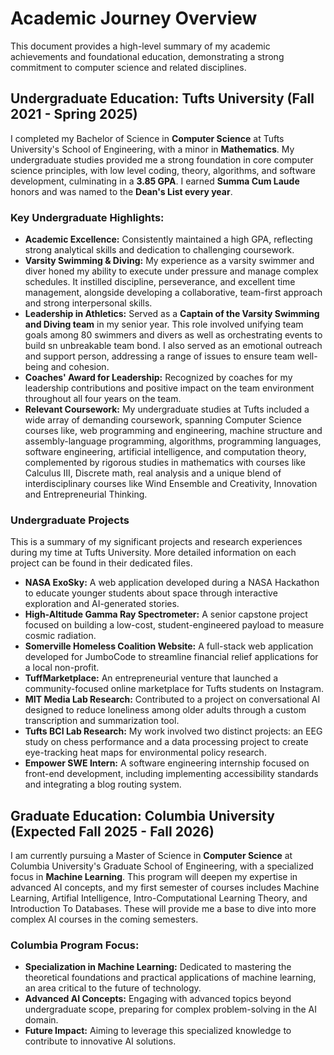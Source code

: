 # Academic Journey Overview

This document provides a high-level summary of my academic achievements and foundational education, demonstrating a strong commitment to computer science and related disciplines.

## Undergraduate Education: Tufts University (Fall 2021 - Spring 2025)
I completed my Bachelor of Science in **Computer Science** at Tufts University's School of Engineering, with a minor in **Mathematics**. My undergraduate studies provided me a strong foundation in core computer science principles, with low level coding, theory, algorithms, and software development, culminating in a **3.85 GPA**. I earned **Summa Cum Laude** honors and was  named to the **Dean's List every year**.

### Key Undergraduate Highlights:
* **Academic Excellence:** Consistently maintained a high GPA, reflecting strong analytical skills and dedication to challenging coursework.
* **Varsity Swimming & Diving:** My experience as a varsity swimmer and diver honed my ability to execute under pressure and manage complex schedules. It instilled discipline, perseverance, and excellent time management, alongside developing a collaborative, team-first approach and strong interpersonal skills. 
* **Leadership in Athletics:** Served as a **Captain of the Varsity Swimming and Diving team** in my senior year. This role involved unifying team goals among 80 swimmers and divers as well as orchestrating events to build sn unbreakable team bond. I also served as an emotional outreach and support person, addressing a range of issues to ensure team well-being and cohesion.
* **Coaches' Award for Leadership:** Recognized by coaches for my leadership contributions and positive impact on the team environment throughout all four years on the team.
* **Relevant Coursework:** My undergraduate studies at Tufts included a wide array of demanding coursework, spanning Computer Science courses like, web programming and engineering, machine structure and assembly-language programming, algorithms, programming languages, software engineering, artificial intelligence, and computation theory, complemented by rigorous studies in mathematics with courses like Calculus III, Discrete math, real analysis and a unique blend of interdisciplinary courses like Wind Ensemble and Creativity, Innovation and Entrepreneurial Thinking.

### Undergraduate Projects
This is a summary of my significant projects and research experiences during my time at Tufts University. More detailed information on each project can be found in their dedicated files.
* **NASA ExoSky:** A web application developed during a NASA Hackathon to educate younger students about space through interactive exploration and AI-generated stories.
* **High-Altitude Gamma Ray Spectrometer:** A senior capstone project focused on building a low-cost, student-engineered payload to measure cosmic radiation.
* **Somerville Homeless Coalition Website:** A full-stack web application developed for JumboCode to streamline financial relief applications for a local non-profit.
* **TuffMarketplace:** An entrepreneurial venture that launched a community-focused online marketplace for Tufts students on Instagram.
* **MIT Media Lab Research:** Contributed to a project on conversational AI designed to reduce loneliness among older adults through a custom transcription and summarization tool.
* **Tufts BCI Lab Research:** My work involved two distinct projects: an EEG study on chess performance and a data processing project to create eye-tracking heat maps for environmental policy research.
* **Empower SWE Intern:** A software engineering internship focused on front-end development, including implementing accessibility standards and integrating a blog routing system.




## Graduate Education: Columbia University (Expected Fall 2025 - Fall 2026)

I am currently pursuing a Master of Science in **Computer Science** at Columbia University's Graduate School of Engineering, with a specialized focus in **Machine Learning**. This program will deepen my expertise in advanced AI concepts, and my first semester of courses includes Machine Learning, Artifial Intelligence, Intro-Computational Learning Theory, and Introduction To Databases. These will provide me a base to dive into more complex AI courses in the coming semesters.

### Columbia Program Focus:

* **Specialization in Machine Learning:** Dedicated to mastering the theoretical foundations and practical applications of machine learning, an area critical to the future of technology.
* **Advanced AI Concepts:** Engaging with advanced topics beyond undergraduate scope, preparing for complex problem-solving in the AI domain.
* **Future Impact:** Aiming to leverage this specialized knowledge to contribute to innovative AI solutions.
